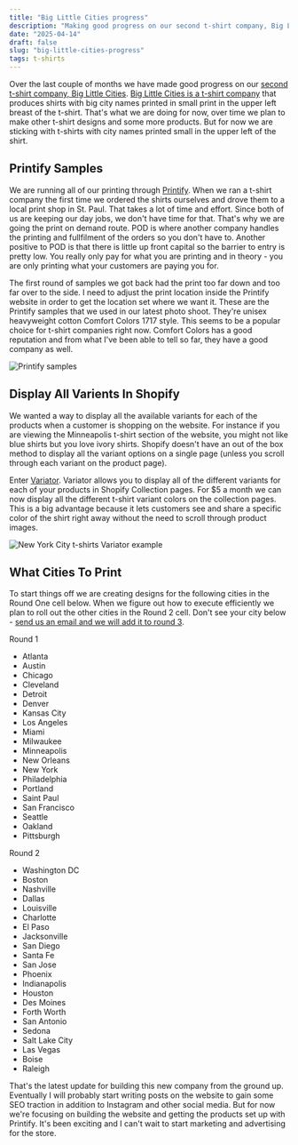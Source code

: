 ```yaml
---
title: "Big Little Cities progress"
description: "Making good progress on our second t-shirt company, Big Little Cities. Our latest updates are samples, photoshoot and finishing up the website."
date: "2025-04-14"
draft: false
slug: "big-little-cities-progress"
tags: t-shirts
---
```


<section>
    <p>
      Over the last couple of months we have made good progress on our <a href="/blog/starting-a-tshirt-company">second t-shirt company, Big Little Cities</a>. <a href="https://biglittlecities.com">Big Little Cities is a t-shirt company</a> that produces shirts with big city names printed in small print in the upper left breast of the t-shirt. That's what we are doing for now, over time we plan to make other t-shirt designs and some more products. But for now we are sticking with t-shirts with city names printed small in the upper left of the shirt. 
    </p>
    <h2>Printify Samples</h2>
    <p>
        We are running all of our printing through <a href="https://printify.com">Printify</a>. When we ran a t-shirt company the first time we ordered the shirts ourselves and drove them to a local print shop in St. Paul. That takes a lot of time and effort. Since both of us are keeping our day jobs, we don't have time for that. That's why we are going the print on demand route. POD is where another company handles the printing and fullfilment of the orders so you don't have to. Another positive to POD is that there is little up front capital so the barrier to entry is pretty low. You really only pay for what you are printing and in theory - you are only printing what your customers are paying you for. 
    </p>
    <p>
        The first round of samples we got back had the print too far down and too far over to the side. I need to adjust the print location inside the Printify website in order to get the location set where we want it. These are the Printify samples that we used in our latest photo shoot. They're unisex heavyweight cotton Comfort Colors 1717 style. This seems to be a popular choice for t-shirt companies right now. Comfort Colors has a good reputation and from what I've been able to tell so far, they have a good company as well. 
    </p>
    <p>
        <img src="/images/2025/040625_LittleBigCities8448.jpeg" alt="Printify samples">
    </p>
    <h2>Display All Varients In Shopify</h2>
    <p>
        We wanted a way to display all the available variants for each of the products when a customer is shopping on the website. For instance if you are viewing the Minneapolis t-shirt section of the website, you might not like blue shirts but you love ivory shirts. Shopify doesn't have an out of the box method to display all the variant options on a single page (unless you scroll through each variant on the product page). 
    </p>
    <p>
        Enter <a href="https://apps.shopify.com/variants-as-separate-products">Variator</a>. Variator allows you to display all of the different variants for each of your products in Shopify Collection pages. For $5 a month we can now display all the different t-shirt variant colors on the collection pages. This is a big advantage because it lets customers see and share a specific color of the shirt right away without the need to scroll through product images.
    </p>
    <p>
        <img src="/images/2025/blc_variator.png" alt="New York City t-shirts Variator example">
    </p>
    <h2>What Cities To Print</h2>
    <p>
        To start things off we are creating designs for the following cities in the Round One cell below. When we figure out how to execute efficiently we plan to roll out the other cities in the Round 2 cell. Don't see your city below - <a href="https://biglittlecities.com/pages/contact">send us an email and we will add it to round 3</a>.
    </p>
    <div class="container my-5">
        <div class="row">
            <div class="col-md-6 mb-4">
            <div class="card h-100 shadow-sm">
                <div class="card-header bg-primary text-white fw-semibold">Round 1</div>
                <ul class="list-group list-group-flush">
                <li class="list-group-item">Atlanta</li>
                <li class="list-group-item">Austin</li>
                <li class="list-group-item">Chicago</li>
                <li class="list-group-item">Cleveland</li>
                <li class="list-group-item">Detroit</li>
                <li class="list-group-item">Denver</li>
                <li class="list-group-item">Kansas City</li>
                <li class="list-group-item">Los Angeles</li>
                <li class="list-group-item">Miami</li>
                <li class="list-group-item">Milwaukee</li>
                <li class="list-group-item">Minneapolis</li>
                <li class="list-group-item">New Orleans</li>
                <li class="list-group-item">New York</li>
                <li class="list-group-item">Philadelphia</li>
                <li class="list-group-item">Portland</li>
                <li class="list-group-item">Saint Paul</li>
                <li class="list-group-item">San Francisco</li>
                <li class="list-group-item">Seattle</li>
                <li class="list-group-item">Oakland</li>
                <li class="list-group-item">Pittsburgh</li>
                </ul>
            </div>
            </div>
            <div class="col-md-6 mb-4">
            <div class="card h-100 shadow-sm">
                <div class="card-header bg-success text-white fw-semibold">Round 2</div>
                <ul class="list-group list-group-flush">
                <li class="list-group-item">Washington DC</li>
                <li class="list-group-item">Boston</li>
                <li class="list-group-item">Nashville</li>
                <li class="list-group-item">Dallas</li>
                <li class="list-group-item">Louisville</li>
                <li class="list-group-item">Charlotte</li>
                <li class="list-group-item">El Paso</li>
                <li class="list-group-item">Jacksonville</li>
                <li class="list-group-item">San Diego</li>
                <li class="list-group-item">Santa Fe</li>
                <li class="list-group-item">San Jose</li>
                <li class="list-group-item">Phoenix</li>
                <li class="list-group-item">Indianapolis</li>
                <li class="list-group-item">Houston</li>
                <li class="list-group-item">Des Moines</li>
                <li class="list-group-item">Forth Worth</li>
                <li class="list-group-item">San Antonio</li>
                <li class="list-group-item">Sedona</li>
                <li class="list-group-item">Salt Lake City</li>
                <li class="list-group-item">Las Vegas</li>
                <li class="list-group-item">Boise</li>
                <li class="list-group-item">Raleigh</li>
                </ul>
            </div>
            </div>
        </div>
    </div>
    <p>
        That's the latest update for building this new company from the ground up. Eventually I will probably start writing posts on the website to gain some SEO traction in addition to Instagram and other social media. But for now we're focusing on building the website and getting the products set up with Printify. It's been exciting and I can't wait to start marketing and advertising for the store. 
    </p>

</section>